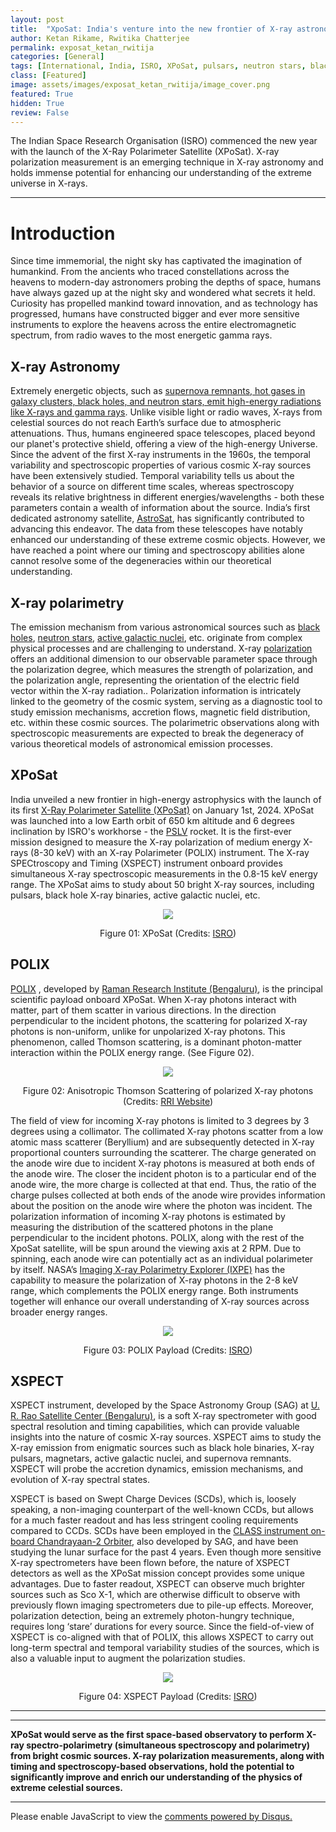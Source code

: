 ```yaml
---
layout: post
title:  "XpoSat: India's venture into the new frontier of X-ray astronomy"
author: Ketan Rikame, Rwitika Chatterjee
permalink: exposat_ketan_rwitija
categories: [General]
tags: [International, India, ISRO, XPoSat, pulsars, neutron stars, black holes]
class: [Featured]
image: assets/images/exposat_ketan_rwitija/image_cover.png
featured: True
hidden: True
review: False
---
```

>
The Indian Space Research Organisation (ISRO) commenced the new year with the launch of the X-Ray Polarimeter Satellite (XPoSat). X-ray polarization measurement is an emerging technique in X-ray astronomy and holds immense potential for enhancing our understanding of the extreme universe in X-rays.
>
---

# Introduction

Since time immemorial, the night sky has captivated the imagination of humankind. From the ancients who traced constellations across the heavens to modern-day astronomers probing the depths of space, humans have always gazed up at the night sky and wondered what secrets it held. Curiosity has propelled mankind toward innovation, and as technology has progressed, humans have constructed bigger and ever more sensitive instruments to explore the heavens across the entire electromagnetic spectrum, from radio waves to the most energetic gamma rays.

## X-ray Astronomy

Extremely energetic objects, such as <a href="https://imagine.gsfc.nasa.gov/science/toolbox/xray_astronomy1.html" target="_blank">supernova remnants, hot gases in galaxy clusters, black holes, and neutron stars, emit high-energy radiations like X-rays and gamma rays</a>. Unlike visible light or radio waves, X-rays from celestial sources do not reach Earth’s surface due to atmospheric attenuations. Thus, humans engineered space telescopes, placed beyond our planet's protective shield, offering a view of the high-energy Universe.
Since the advent of the first X-ray instruments in the 1960s, the temporal variability and spectroscopic properties of various cosmic X-ray sources have been extensively studied. Temporal variability tells us about the behavior of a source on different time scales, whereas spectroscopy reveals its relative brightness in different energies/wavelengths - both these parameters contain a wealth of information about the source. India’s first dedicated astronomy satellite, <a href="" target="_blank">AstroSat</a>, has significantly contributed to advancing this endeavor. The data from these telescopes have notably enhanced our understanding of these extreme cosmic objects. However, we have reached a point where our timing and spectroscopy abilities alone cannot resolve some of the degeneracies within our theoretical understanding.

## X-ray polarimetry

The emission mechanism from various astronomical sources such as <a href="https://en.wikipedia.org/wiki/Black_hole" target="_blank">black holes</a>, <a href="https://en.wikipedia.org/wiki/Neutron_star" target="_blank">neutron stars</a>, <a href="https://en.wikipedia.org/wiki/Active_galactic_nucleus" target="_blank">active galactic nuclei</a>, etc. originate from complex physical processes and are challenging to understand. X-ray <a href="https://en.wikipedia.org/wiki/Polarization_(waves)" target="_blank">polarization</a> offers an additional dimension to our observable parameter space through the polarization degree, which measures the strength of polarization, and the polarization angle, representing the orientation of the electric field vector within the X-ray radiation.. Polarization information is intricately linked to the geometry of the cosmic system, serving as a diagnostic tool to study emission mechanisms, accretion flows, magnetic field distribution, etc. within these cosmic sources. The polarimetric observations along with spectroscopic measurements are expected to break the degeneracy of various theoretical models of astronomical emission processes.

## XPoSat

India unveiled a new frontier in high-energy astrophysics with the launch of its first <a href="https://www.isro.gov.in/XPoSat.html" target="_blank">X-Ray Polarimeter Satellite (XPoSat)</a> on January 1st, 2024. XPoSat was launched into a low Earth orbit of 650 km altitude and 6 degrees inclination by ISRO's workhorse - the <a href="https://www.isro.gov.in/PSLV_CON.html" target="_blank">PSLV</a> rocket. It is the first-ever mission designed to measure the X-ray polarization of medium energy X-rays (8-30 keV) with an X-ray Polarimeter (POLIX) instrument. The X-ray SPECtroscopy and Timing (XSPECT) instrument onboard provides simultaneous X-ray spectroscopic measurements in the 0.8-15 keV energy range. The XPoSat aims to study about 50 bright X-ray sources, including pulsars, black hole X-ray binaries, active galactic nuclei, etc.

<p align="center">
  <img src="../assets/images/exposat_ketan_rwitija/image01.png">
</p>

<p align="center">
Figure 01: XPoSat (Credits: <a href="chrome-extension://efaidnbmnnnibpcajpcglclefindmkaj/https://www.isro.gov.in/media_isro/pdf/Missions/PSLV_C58/PSLV_C58_Brochure.pdf" target="_blank">ISRO</a>)
</p>

## POLIX

<a href="https://wwws.rri.res.in/~bpaul/polix.html" target="_blank">POLIX</a>
, developed by <a href="https://www.rri.res.in/" target="_blank">Raman Research Institute (Bengaluru)</a>, is the principal scientific payload onboard XPoSat. When X-ray photons interact with matter, part of them scatter in various directions. In the direction perpendicular to the incident photons, the scattering for polarized X-ray photons is non-uniform, unlike for unpolarized X-ray photons. This phenomenon, called Thomson scattering, is a dominant photon-matter interaction within the POLIX energy range. (See Figure 02).

<p align="center">
  <img src="../assets/images/exposat_ketan_rwitija/image02.jpg">
</p>

<p align="center">
Figure 02: Anisotropic Thomson Scattering of polarized X-ray photons (Credits: <a href="https://wwws.rri.res.in/~bpaul/polix.html" target="_blank">RRI Website</a>)
</p>

The field of view for incoming X-ray photons is limited to 3 degrees by 3 degrees using a collimator. The collimated X-ray photons scatter from a low atomic mass scatterer (Beryllium) and are subsequently detected in X-ray proportional counters surrounding the scatterer. The charge generated on the anode wire due to incident X-ray photons is measured at both ends of the anode wire. The closer the incident photon is to a particular end of the anode wire, the more charge is collected at that end. Thus, the ratio of the charge pulses collected at both ends of the anode wire provides information about the position on the anode wire where the photon was incident. The polarization information of incoming X-ray photons is estimated by measuring the distribution of the scattered photons in the plane perpendicular to the incident photons. POLIX, along with the rest of the XpoSat satellite, will be spun around the viewing axis at 2 RPM. Due to spinning, each anode wire can potentially act as an individual polarimeter by itself.
NASA’s <a href="https://ixpe.msfc.nasa.gov/" target="_blank">Imaging X-ray Polarimetry Explorer (IXPE)</a> has the capability to measure the polarization of X-ray photons in the 2-8 keV range, which complements the POLIX energy range. Both instruments together will enhance our overall understanding of X-ray sources across broader energy ranges.

<p align="center">
  <img src="../assets/images/exposat_ketan_rwitija/image03.jpg">
</p>

<p align="center">
Figure 03: POLIX Payload (Credits: <a href="chrome-extension://efaidnbmnnnibpcajpcglclefindmkaj/https://www.isro.gov.in/media_isro/pdf/Missions/PSLV_C58/PSLV_C58_Brochure.pdf" target="_blank">ISRO</a>)
</p>

## XSPECT

XSPECT instrument, developed by the Space Astronomy Group (SAG) at <a href="https://www.ursc.gov.in/" target="_blank">U. R. Rao Satellite Center (Bengaluru)</a>, is a soft X-ray spectrometer with good spectral resolution and timing capabilities, which can provide valuable insights into the nature of cosmic X-ray sources. XSPECT aims to study the X-ray emission from enigmatic sources such as black hole binaries, X-ray pulsars, magnetars, active galactic nuclei, and supernova remnants. XSPECT will probe the accretion dynamics, emission mechanisms, and evolution of X-ray spectral states.

XSPECT is based on Swept Charge Devices (SCDs), which is, loosely speaking, a non-imaging counterpart of the well-known CCDs, but allows for a much faster readout and has less stringent cooling requirements compared to CCDs. SCDs have been employed in the <a href="https://www.isro.gov.in/Chandrayan_2.html" target="_blank">CLASS instrument on-board Chandrayaan-2 Orbiter</a>, also developed by SAG, and have been studying the lunar surface for the past 4 years. 
Even though more sensitive X-ray spectrometers have been flown before, the nature of XSPECT detectors as well as the XPoSat mission concept provides some unique advantages. 
Due to faster readout, XSPECT can observe much brighter sources such as Sco X-1, which are otherwise difficult to observe with previously flown imaging spectrometers due to pile-up effects.
Moreover, polarization detection, being an extremely photon-hungry technique, requires long ‘stare’ durations for every source. Since the field-of-view of XSPECT is co-aligned with that of POLIX, this allows XSPECT to carry out long-term spectral and temporal variability studies of the sources, which is also a valuable input to augment the polarization studies.

<p align="center">
  <img src="../assets/images/exposat_ketan_rwitija/image04.jpg">
</p>

<p align="center">
Figure 04: XSPECT Payload (Credits: <a href="chrome-extension://efaidnbmnnnibpcajpcglclefindmkaj/https://www.isro.gov.in/media_isro/pdf/Missions/PSLV_C58/PSLV_C58_Brochure.pdf" target="_blank">ISRO</a>)
</p>

---
---

<b>XPoSat would serve as the first space-based observatory to perform X-ray spectro-polarimetry (simultaneous spectroscopy and polarimetry) from bright cosmic sources. X-ray polarization measurements, along with timing and spectroscopy-based observations, hold the potential to significantly improve and enrich our understanding of the physics of extreme celestial sources.</b>

---

<div id="disqus_thread"></div>
<script>
    /**
    *  RECOMMENDED CONFIGURATION VARIABLES: EDIT AND UNCOMMENT THE SECTION BELOW TO INSERT DYNAMIC VALUES FROM YOUR PLATFORM OR CMS.
    *  LEARN WHY DEFINING THESE VARIABLES IS IMPORTANT: https://disqus.com/admin/universalcode/#configuration-variables    */
    /*
    var disqus_config = function () {
    this.page.url = PAGE_URL;  // Replace PAGE_URL with your page's canonical URL variable
    this.page.identifier = PAGE_IDENTIFIER; // Replace PAGE_IDENTIFIER with your page's unique identifier variable
    };
    */
    (function() { // DON'T EDIT BELOW THIS LINE
    var d = document, s = d.createElement('script');
    s.src = 'https://cosmicvarta-in.disqus.com/embed.js';
    s.setAttribute('data-timestamp', +new Date());
    (d.head || d.body).appendChild(s);
    })();
</script>
<noscript>Please enable JavaScript to view the <a href="https://disqus.com/?ref_noscript">comments powered by Disqus.</a></noscript>
